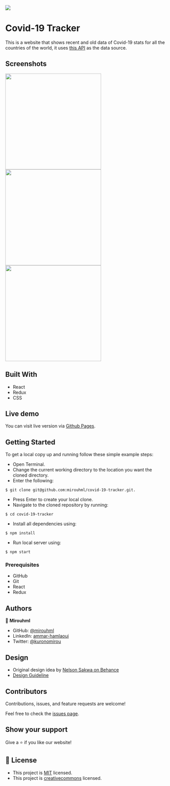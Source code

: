 ![](https://img.shields.io/badge/Microverse-blueviolet)

# Covid-19 Tracker

This is a website that shows recent and old data of Covid-19 stats for all the countries of the world, it uses [this API](https://github.com/M-Media-Group/Covid-19-API) as the data source.

## Screenshots
<p float="left">
  <img src="https://user-images.githubusercontent.com/20567503/163427412-b95568c1-fc81-47e6-91d4-392432f5a425.png" width="300" />
  <img src="https://user-images.githubusercontent.com/20567503/163427426-c31e7b51-d22a-4726-82c9-bda71595db07.png" width="300" />
  <img src="https://user-images.githubusercontent.com/20567503/163427436-8b59e671-ae04-49de-b3b4-f76c22e2b141.png" width="300" />
</p>


## Built With

- React
- Redux
- CSS

## Live demo

You can visit live version via [Github Pages](https://mirouhml.github.io/covid-19-data/).

## Getting Started

To get a local copy up and running follow these simple example steps:
- Open Terminal.
- Change the current working directory to the location you want the cloned directory.
- Enter the following:
```
$ git clone git@github.com:mirouhml/covid-19-tracker.git.
```
- Press Enter to create your local clone.
- Navigate to the cloned repository by running:
```
$ cd covid-19-tracker
```
- Install all dependencies using:
``` 
$ npm install
```
- Run local server using:
``` 
$ npm start
```

### Prerequisites
- GitHub
- Git
- React
- Redux


## Authors

👤 **Mirouhml**

- GitHub: [@mirouhml](https://github.com/mirouhml)
- LinkedIn: [ammar-hamlaoui](https://www.linkedin.com/in/ammar-hamlaoui-514909189/)
- Twitter: [@kuronomirou](https://twitter.com/kuronomirou)

## Design 

- Original design idea by [Nelson Sakwa on Behance](https://www.behance.net/sakwadesignstudio)
- [Design Guideline](https://www.behance.net/gallery/31579789/Ballhead-App-(Free-PSDs)) 

## Contributors

Contributions, issues, and feature requests are welcome!

Feel free to check the [issues page](https://github.com/mirouhml/anime-quotes/issues).

## Show your support

Give a ⭐️ if you like our website!

## 📝 License

- This project is [MIT](./LICENSE) licensed.
- This project is [creativecommons](https://creativecommons.org/licenses/by-nc/4.0/) licensed.
